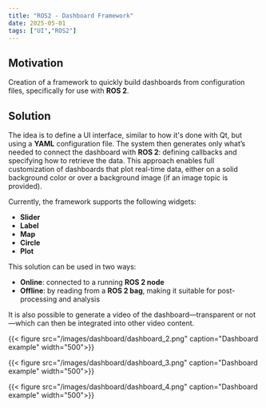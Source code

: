 ```yaml
---
title: "ROS2 - Dashboard Framework"
date: 2025-05-01
tags: ["UI","ROS2"]
---
```


## Motivation

Creation of a framework to quickly build dashboards from configuration files, specifically for use with **ROS 2**.

## Solution

The idea is to define a UI interface, similar to how it's done with Qt, but using a **YAML** configuration file. The system then generates only what’s needed to connect the dashboard with **ROS 2**: defining callbacks and specifying how to retrieve the data. This approach enables full customization of dashboards that plot real-time data, either on a solid background color or over a background image (if an image topic is provided).

Currently, the framework supports the following widgets:

- **Slider**
- **Label**
- **Map**
- **Circle**
- **Plot**

This solution can be used in two ways:

- **Online**: connected to a running **ROS 2 node**
- **Offline**: by reading from a **ROS 2 bag**, making it suitable for post-processing and analysis

It is also possible to generate a video of the dashboard—transparent or not—which can then be integrated into other video content.


{{< figure src="/images/dashboard/dashboard_2.png" caption="Dashboard example" width="500">}}

{{< figure src="/images/dashboard/dashboard_3.png" caption="Dashboard example" width="500">}}

{{< figure src="/images/dashboard/dashboard_4.png" caption="Dashboard example" width="500">}}
